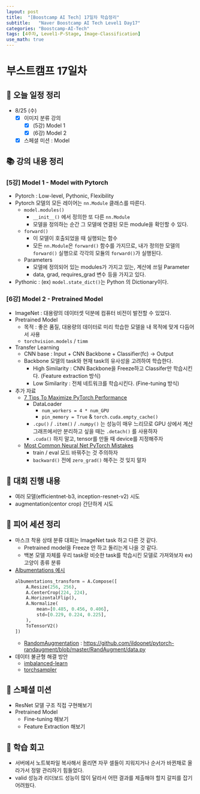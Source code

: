 ```yaml
---
layout: post
title:  "[Boostcamp AI Tech] 17일차 학습정리"
subtitle:   "Naver Boostcamp AI Tech Level1 Day17"
categories: "Boostcamp-AI-Tech"
tags: [4주차, Level1-P-Stage, Image-Classification]
use_math: true
---
```


# 부스트캠프 17일차

## 📝 오늘 일정 정리

* 8/25 (수)
  - [x] 이미지 분류 강의
    - [x] (5강) Model 1
    - [x] (6강) Model 2
  - [x] 스페셜 미션 : Model

## 📚 강의 내용 정리

### [5강] Model 1 - Model with Pytorch

* Pytorch : Low-level, Pythonic, Flexibility
* Pytorch 모델의 모든 레이어는 `nn.Module` 클래스를 따른다.
  * `model.modules()`
    * `__init__()` 에서 정의한 또 다른 `nn.Module`
    * 모델을 정의하는 순간 그 모델에 연결된 모든 module을 확인할 수 있다.
  * `forward()`
    * 이 모델이 호출되었을 때 실행되는 함수
    * 모든 `nn.Module`은 `forward()` 함수를 가지므로, 내가 정의한 모델의 `forward()` 실행으로 각각의 모듈의 `forward()`가 실행된다.
  * Parameters
    * 모델에 정의되어 있는 modules가 가지고 있는, 계산에 쓰일 Parameter
    * data, grad, requires_grad 변수 등을 가지고 있다.
* Pythonic : (ex) `model.state_dict()`는 Python 의 Dictionary이다.

### [6강] Model 2 - Pretrained Model

* ImageNet : 대용량의 데이터셋 덕분에 컴퓨터 비전이 발전할 수 있었다.
* Pretrained Model
  * 목적 : 좋은 품질, 대용량의 데이터로 미리 학습한 모델을 내 목적에 맞게 다듬어서 사용
  * `torchvision.models` / `timm`
* Transfer Learning
  * CNN base : Input + CNN Backbone + Classifier(fc) -> Output
  * Backbone 모델의 task와 현재 task의 유사성을 고려하여 학습한다.
    * High Similarity : CNN Backbone을 Freeze하고 Classifer만 학습시킨다. (Feature extraction 방식)
    * Low Similarity : 전체 네트워크를 학습시킨다. (Fine-tuning 방식)
* 추가 자료
  * [7 Tips To Maximize PyTorch Performance](https://towardsdatascience.com/7-tips-for-squeezing-maximum-performance-from-pytorch-ca4a40951259)
    * DataLoader
      * `num_workers = 4 * num_GPU`
      * `pin_memory = True` & `torch.cuda.empty_cache()`
    * `.cpu()` / `.item()` / `.numpy()` 는 성능이 매우 느리므로 GPU 상에서 계산 그래프에서만 분리하고 싶을 때는 `.detach()` 를 사용하자
    * `.cuda()` 하지 말고, tensor를 만들 때 device를 지정해주자
  * [Most Common Neural Net PyTorch Mistakes](https://medium.com/missinglink-deep-learning-platform/most-common-neural-net-pytorch-mistakes-456560ada037)
    * train / eval 모드 바꿔주는 것 주의하자
    * `backward()` 전에 `zero_grad()` 해주는 것 잊지 말자

## 🚩 대회 진행 내용

* 여러 모델(efficientnet-b3, inception-resnet-v2) 시도
* augmentation(centor crop) 간단하게 시도

## 🌱 피어 세션 정리

* 마스크 착용 상태 분류 대회는 ImageNet task 하고 다른 것 같다.
  * Pretrained model을 Freeze 안 하고 돌리는게 나을 것 같다.
  * 백본 모델 자체를 우리 task랑 비슷한 task를 학습시킨 모델로 가져와보자 ex) 고양이 종류 분류
* [Albumentations 예시](https://github.com/albumentations-team/albumentations_examples/blob/master/notebooks/migrating_from_torchvision_to_albumentations.ipynb)
  ```python
  albumentations_transform = A.Compose([
      A.Resize(256, 256), 
      A.CenterCrop(224, 224),
      A.HorizontalFlip(),
      A.Normalize(
          mean=[0.485, 0.456, 0.406],
          std=[0.229, 0.224, 0.225],
      ),
      ToTensorV2()
  ])
  ```
  * [RandomAugmentation](https://arxiv.org/abs/1909.13719) : https://github.com/ildoonet/pytorch-randaugment/blob/master/RandAugment/data.py
* 데이터 불균형 해결 방안
  * [imbalanced-learn](https://imbalanced-learn.org/stable/)
  * [torchsampler](https://github.com/ufoym/imbalanced-dataset-sampler)

## 🔎 스페셜 미션

* ResNet 모델 구조 직접 구현해보기
* Pretrained Model
  * Fine-tuning 해보기
  * Feature Extraction 해보기

## 🚀 학습 회고

* 서버에서 노트북파일 복사해서 올리면 자꾸 셀들이 지워지거나 순서가 바뀐채로 올라가서 정말 관리하기 힘들었다.
* valid 성능과 리더보드 성능이 많이 달라서 어떤 결과를 제출해야 할지 갈피를 잡기 어려웠다.


